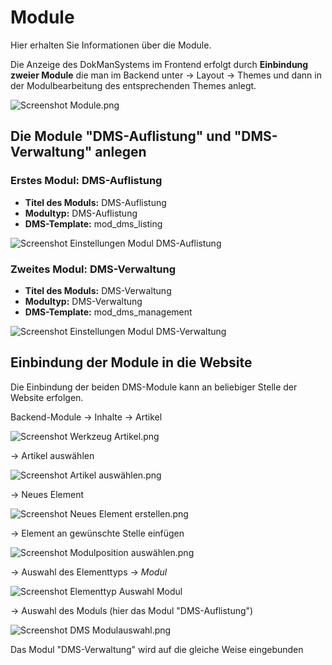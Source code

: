 # Module

Hier erhalten Sie Informationen über die Module.

Die Anzeige des DokManSystems im Frontend erfolgt durch **Einbindung zweier Module** die man im Backend unter → Layout → Themes und dann in der Modulbearbeitung des entsprechenden Themes anlegt.


![Screenshot Module.png](/manual/de/admin/modules/screenshot_modules.png)


## Die Module "DMS-Auflistung" und "DMS-Verwaltung" anlegen 

### Erstes Modul: DMS-Auflistung
* **Titel des Moduls:** DMS-Auflistung 
* **Modultyp:** DMS-Auflistung
* **DMS-Template:** mod_dms_listing

![Screenshot Einstellungen Modul DMS-Auflistung](screenshot_module_listing.png)

### Zweites Modul: DMS-Verwaltung
* **Titel des Moduls:** DMS-Verwaltung 
* **Modultyp:** DMS-Verwaltung 
* **DMS-Template:** mod_dms_management

![Screenshot Einstellungen Modul DMS-Verwaltung](screenshot_module_management.png)

## Einbindung der Module in die Website
Die Einbindung der beiden DMS-Module kann an beliebiger Stelle der Website erfolgen.

Backend-Module → Inhalte → Artikel 

![Screenshot Werkzeug Artikel.png](/manual/de/admin/modules/screenshot_select_tool_article.png)

 → Artikel auswählen 
 
 ![Screenshot Artikel auswählen.png](/manual/de/admin/modules/screenshot_select_article.png)


→ Neues Element

![Screenshot Neues Element erstellen.png](/manual/de/admin/modules/screenshot_create_new_elementtyp.png)

→ Element an gewünschte Stelle einfügen

![Screenshot Modulposition auswählen.png](/manual/de/admin/modules/screenshot_select_modul_position.png)


→ Auswahl des Elementtyps → *Modul* 


![Screenshot Elementtyp Auswahl Modul](/manual/de/admin/modules/screenshot_select_datatyp_modul.png)


→ Auswahl des Moduls (hier das Modul "DMS-Auflistung")

![Screenshot DMS Modulauswahl.png](/manual/de/admin/modules/screenshot_select_modul.png)

Das Modul "DMS-Verwaltung" wird auf die gleiche Weise eingebunden
